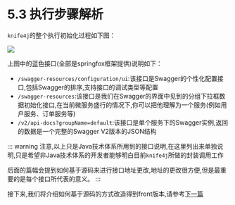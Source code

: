# 5.3 执行步骤解析


`knife4j`的整个执行初始化过程如下图：

![](/knife4j/images/knife4j/execute.png)

上图中的蓝色接口(全部是springfox框架提供)说明如下：

- `/swagger-resources/configuration/ui`:该接口是Swagger的个性化配置接口,包括Swagger的排序,支持接口的调试类型等配置
- `/swagger-resources`:该接口是我们在Swagger的界面中见到的分组下拉框数据初始化接口,在当前微服务盛行的情况下,你可以把他理解为一个服务(例如用户服务、订单服务等)
- `/v2/api-docs?groupName=default`:该接口是单个服务下的Swagger实例,返回的数据是一个完整的Swagger V2版本的JSON结构

::: warning
注意,以上只是Java技术体系所用到的接口说明,在这里列出来单独说明,只是希望非Java技术体系的开发者能够明白目前`knife4j`所做的封装调用工作

后面的篇幅会提到如何基于源码来进行接口地址更改,地址的更改很方便,但是最重要的是每个接口所代表的意义。
:::


接下来,我们将介绍如何基于源码的方式改造得到front版本,请参考[下一篇](knife4j-front-source-modified.md)

 
 
 